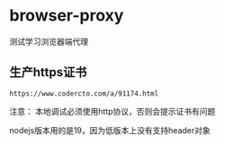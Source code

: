 # browser-proxy
测试学习浏览器端代理

## 生产https证书

    https://www.codercto.com/a/91174.html

注意：
    本地调试必须使用http协议，否则会提示证书有问题

nodejs版本用的是19，因为低版本上没有支持header对象
